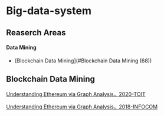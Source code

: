 # Big-data-system
## Reaserch Areas
#### Data Mining
 - [Blockchain Data Mining](#Blockchain Data Mining (68))

## Blockchain Data Mining
[Understanding Ethereum via Graph Analysis，2020-TOIT](https://dl.acm.org/doi/pdf/10.1145/3381036)

[Understanding Ethereum via Graph Analysis，2018-INFOCOM](https://www4.comp.polyu.edu.hk/~csxluo/EthereumGraphAnalysis.pdf)
 
